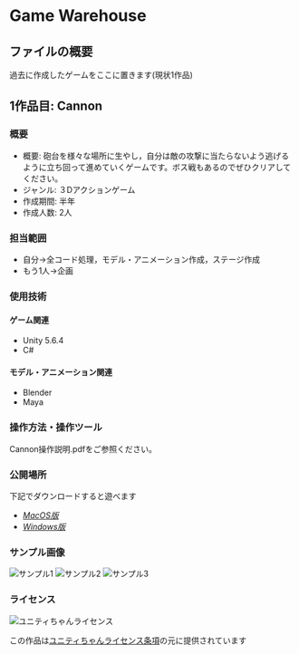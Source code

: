 # Game Warehouse
## ファイルの概要
過去に作成したゲームをここに置きます(現状1作品)

## 1作品目: Cannon
### 概要
* 概要: 砲台を様々な場所に生やし，自分は敵の攻撃に当たらないよう逃げるように立ち回って進めていくゲームです。ボス戦もあるのでぜひクリアしてください。
* ジャンル: ３Dアクションゲーム
* 作成期間: 半年
* 作成人数: 2人

### 担当範囲
* 自分→全コード処理，モデル・アニメーション作成，ステージ作成
* もう1人→企画

### 使用技術
#### ゲーム関連
* Unity 5.6.4
* C#

#### モデル・アニメーション関連
* Blender
* Maya

### 操作方法・操作ツール
Cannon操作説明.pdfをご参照ください。

### 公開場所
下記でダウンロードすると遊べます
* [*MacOS版*](https://drive.google.com/open?id=1DUQVdnhTHa7neT7xBbExi40uEGe_NLE3)
* [*Windows版*](https://drive.google.com/open?id=1_76dCtj9TfSU7hp5Kz--iNswPFsNEfV3)

### サンプル画像
![サンプル1](https://user-images.githubusercontent.com/22866483/73369104-6957bd80-42f5-11ea-829f-6a758c74c91d.png)
![サンプル2](https://user-images.githubusercontent.com/22866483/73369479-04e92e00-42f6-11ea-86ae-1f0a0baaf546.png)
![サンプル3](https://user-images.githubusercontent.com/22866483/73369562-234f2980-42f6-11ea-89eb-a3211a13bc43.png)

### ライセンス
<div><img src="http://unity-chan.com/images/imageLicenseLogo.png" alt="ユニティちゃんライセンス"><p>この作品は<a href="http://unity-chan.com/contents/license_jp/" target="_blank">ユニティちゃんライセンス条項</a>の元に提供されています</p></div>